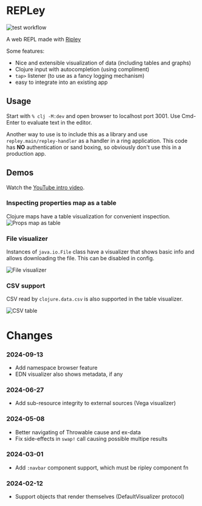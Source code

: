 # REPLey

![test workflow](https://github.com/tatut/repley/actions/workflows/test.yml/badge.svg)

A web REPL made with [Ripley](https://github.com/tatut/ripley)

Some features:
- Nice and extensible visualization of data (including tables and graphs)
- Clojure input with autocompletion (using compliment)
- `tap>` listener (to use as a fancy logging mechanism)
- easy to integrate into an existing app

## Usage

Start with ```% clj -M:dev``` and open browser to localhost
port 3001. Use Cmd-Enter to evaluate text in the editor.

Another way to use is to include this as a library and use `repley.main/repley-handler` as a handler
in a ring application. This code has **NO** authentication or sand boxing, so obviously don't use
this in a production app.

## Demos

Watch the  [YouTube intro video](https://youtu.be/UiRq97HZctQ).

### Inspecting properties map as a table

Clojure maps have a table visualization for convenient inspection.
![Props map as table](https://github.com/tatut/REPLey/assets/83725/6bdd7db7-6c30-4680-8bbf-e0ea9489eef2)


### File visualizer

Instances of `java.io.File` class have a visualizer that shows basic info and allows
downloading the file. This can be disabled in config.

![File visualizer](https://github.com/tatut/REPLey/assets/83725/135efabf-daf7-4ba6-9706-8b053bafea91)

### CSV support

CSV read by `clojure.data.csv` is also supported in the table visualizer.

![CSV table](https://github.com/tatut/REPLey/assets/83725/84df15cc-bc93-4cac-89ea-4229eecffbc8)


# Changes

### 2024-09-13
- Add namespace browser feature
- EDN visualizer also shows metadata, if any

### 2024-06-27
- Add sub-resource integrity to external sources (Vega visualizer)

### 2024-05-08
- Better navigating of Throwable cause and ex-data
- Fix side-effects in `swap!` call causing possible multipe results

### 2024-03-01
- Add `:navbar` component support, which must be ripley component fn

### 2024-02-12
- Support objects that render themselves (DefaultVisualizer protocol)
